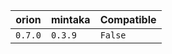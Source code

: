 | orion | mintaka | Compatible | 
 |-------|------|-----| 
| ```0.7.0``` | ```0.3.9``` | ```False``` | 
